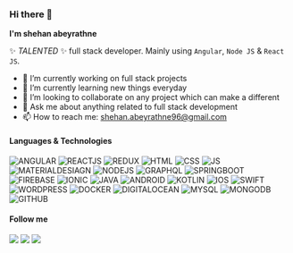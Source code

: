 ### Hi there 👋

**I'm shehan abeyrathne**

✨ _TALENTED_ ✨ full stack developer. Mainly using `Angular`, `Node JS` & `React JS`.

- 🔭 I’m currently working on full stack projects
- 🌱 I’m currently learning new things everyday
- 👯 I’m looking to collaborate on any project which can make a different
- 💬 Ask me about anything related to full stack development
- 📫 How to reach me: shehan.abeyrathne96@gmail.com

#### Languages & Technologies

![ANGULAR](https://img.shields.io/badge/-ANGULAR-dd1b16?style=flat&logo=angular&logoColor=ffffff)
![REACTJS](https://img.shields.io/badge/-REACTJS-61dbfb?style=flat&logo=React&logoColor=ffffff)
![REDUX](https://img.shields.io/badge/-REDUX-764ABC?style=flat&logo=redux&logoColor=ffffff)
![HTML](https://img.shields.io/badge/-HTML-E34F26?style=flat&logo=html5&logoColor=ffffff)
![CSS](https://img.shields.io/badge/-CSS-1572B6?style=flat&logo=css3&logoColor=ffffff)
![JS](https://img.shields.io/badge/-JS-F7DF1E?style=flat&logo=javascript&logoColor=ffffff)
![MATERIALDESIAGN](https://img.shields.io/badge/-MATERIAL-757575?style=flat&logo=materialdesign&logoColor=ffffff)
![NODEJS](https://img.shields.io/badge/-NODEJS-81bd01?style=flat&logo=node.js&logoColor=ffffff)
![GRAPHQL](https://img.shields.io/badge/-GRAPHQL-E434AA?style=flat&logo=graphql&logoColor=ffffff)
![SPRINGBOOT](https://img.shields.io/badge/-SPRINGBOOT-6DB33F?style=flat&logo=springboot&logoColor=ffffff)
![FIREBASE](https://img.shields.io/badge/-FIREBASE-FFCA28?style=flat&logo=firebase&logoColor=ffffff)
![IONIC](https://img.shields.io/badge/-IONIC-498aff?style=flat&logo=ionic&logoColor=ffffff)
![JAVA](https://img.shields.io/badge/-JAVA-007396?style=flat&logo=java&logoColor=ffffff)
![ANDROID](https://img.shields.io/badge/-ANDROID-3DDC84?style=flat&logo=android&logoColor=ffffff)
![KOTLIN](https://img.shields.io/badge/-KOTLIN-0095D5?style=flat&logo=kotlin&logoColor=ffffff)
![IOS](https://img.shields.io/badge/-IOS-000000?style=flat&logo=ios&logoColor=ffffff)
![SWIFT](https://img.shields.io/badge/-SWIFT-FA7343?style=flat&logo=swift&logoColor=ffffff)
![WORDPRESS](https://img.shields.io/badge/-WORDPRESS-21759B?style=flat&logo=wordpress&logoColor=ffffff)
![DOCKER](https://img.shields.io/badge/-DOCKER-2496ED?style=flat&logo=docker&logoColor=ffffff)
![DIGITALOCEAN](https://img.shields.io/badge/-DIGITALOCEAN-0080FF?style=flat&logo=digitalocean&logoColor=ffffff)
![MYSQL](https://img.shields.io/badge/-MYSQL-4479A1?style=flat&logo=mysql&logoColor=ffffff)
![MONGODB](https://img.shields.io/badge/-MONGODB-47A248?style=flat&logo=mongodb&logoColor=ffffff)
![GITHUB](https://img.shields.io/badge/-GITHUB-181717?style=flat&logo=github&logoColor=ffffff)

#### Follow me 

[<img src="https://img.shields.io/badge/-LINKEDIN-0e76a8?style=for-the-badge&logo=linkedin&logoColor=ffffff"/>](https://www.linkedin.com/in/shehan-abeyrathne-58b262152/)
[<img src="https://img.shields.io/badge/-TWITTER-00acee?style=for-the-badge&logo=twitter&logoColor=ffffff"/>](https://twitter.com/shehan_96)
[<img src="https://img.shields.io/badge/-MEDIUM-333333?style=for-the-badge&logo=medium&logoColor=ffffff"/>](https://medium.com/@shehan_abeyrathne)
